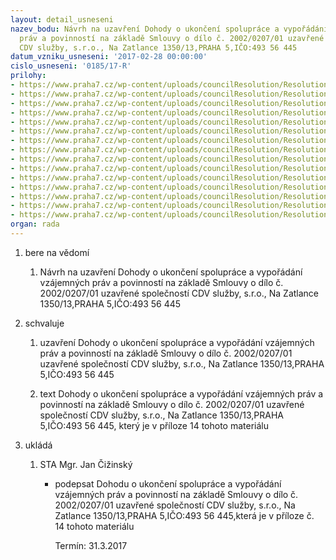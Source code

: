 ```yaml
---
layout: detail_usneseni
nazev_bodu: Návrh na uzavření Dohody o ukončení spolupráce a vypořádání vzájemných
  práv a povinností na základě Smlouvy o dílo č. 2002/0207/01 uzavřené společností
  CDV služby, s.r.o., Na Zatlance 1350/13,PRAHA 5,IČO:493 56 445
datum_vzniku_usneseni: '2017-02-28 00:00:00'
cislo_usneseni: '0185/17-R'
prilohy:
- https://www.praha7.cz/wp-content/uploads/councilResolution/Resolutions/28882/export/CDV12~121066.docx
- https://www.praha7.cz/wp-content/uploads/councilResolution/Resolutions/28882/export/Smlouva_CDV~121076.pdf
- https://www.praha7.cz/wp-content/uploads/councilResolution/Resolutions/28882/export/dodatek_1_CDV~121154.pdf
- https://www.praha7.cz/wp-content/uploads/councilResolution/Resolutions/28882/export/CDVdodatekc2~121155.pdf
- https://www.praha7.cz/wp-content/uploads/councilResolution/Resolutions/28882/export/CDVdodatekc3~121163.pdf
- https://www.praha7.cz/wp-content/uploads/councilResolution/Resolutions/28882/export/CDVdodatekc4~121156.pdf
- https://www.praha7.cz/wp-content/uploads/councilResolution/Resolutions/28882/export/CDVdodatekc5~121157.pdf
- https://www.praha7.cz/wp-content/uploads/councilResolution/Resolutions/28882/export/CDVdodatekc6~121158.pdf
- https://www.praha7.cz/wp-content/uploads/councilResolution/Resolutions/28882/export/CDVdodatekc7~121159.pdf
- https://www.praha7.cz/wp-content/uploads/councilResolution/Resolutions/28882/export/Dodatek_8_CDV~121160.pdf
- https://www.praha7.cz/wp-content/uploads/councilResolution/Resolutions/28882/export/CDVdodatekc9~121161.pdf
- https://www.praha7.cz/wp-content/uploads/councilResolution/Resolutions/28882/export/CDVdodatekc10~121162.pdf
- https://www.praha7.cz/wp-content/uploads/councilResolution/Resolutions/28882/export/CDVdodatekc11~121164.pdf
- https://www.praha7.cz/wp-content/uploads/councilResolution/Resolutions/28882/export/Dohoda_o_ukonceni__spoluprace_CDV_revLP27022017~121165.docx
- https://www.praha7.cz/wp-content/uploads/councilResolution/Resolutions/28882/export/export~296637.pdf
organ: rada
---
```

<OL class=urzList_view id=urzList>
<LI class=urzClass1><SPAN name="1">bere na vědomí</SPAN> 
<OL class=urzOlClass>
<LI class=urzClass2 style="TEXT-ALIGN: left"><SPAN>
<P>Návrh na uzavření Dohody o ukončení spolupráce a vypořádání vzájemných práv a povinností na základě Smlouvy o dílo č. 2002/0207/01 uzavřené společností CDV služby, s.r.o., Na Zatlance 1350/13,PRAHA 5,IČO:493 56 445</P></SPAN></LI></OL></LI>
<LI class=urzClass1><SPAN name="24">schvaluje</SPAN> 
<OL class=urzOlClass>
<LI class=urzClass2 style="TEXT-ALIGN: left"><SPAN>
<P>uzavření Dohody o ukončení spolupráce a vypořádání vzájemných práv a povinností na základě Smlouvy o dílo č. 2002/0207/01 uzavřené společností CDV služby, s.r.o., Na Zatlance 1350/13,PRAHA 5,IČO:493 56 445</P></SPAN></LI>
<LI class=urzClass2 style="TEXT-ALIGN: left"><SPAN>
<P>text&nbsp;Dohody o ukončení spolupráce a vypořádání vzájemných práv a povinností na základě Smlouvy o dílo č. 2002/0207/01 uzavřené společností CDV služby, s.r.o., Na Zatlance 1350/13,PRAHA 5,IČO:493 56 445, který je v příloze 14 tohoto materiálu</P></SPAN></LI></OL></LI>
<LI class=urzClass1 id=urzUkoly><SPAN name="1">ukládá</SPAN>
<OL class=urzOlClass>
<LI class=urzClass2><SPAN>
<P>STA Mgr. Jan Čižinský</P></SPAN>
<UL class=urzUlClass>
<LI class=urzClass3><SPAN>
<P>podepsat Dohodu o ukončení spolupráce a vypořádání vzájemných práv a povinností na základě Smlouvy o dílo č. 2002/0207/01 uzavřené společností CDV služby, s.r.o., Na Zatlance 1350/13,PRAHA 5,IČO:493 56 445,která je v příloze č. 14 tohoto materiálu</P></SPAN><SPAN class=urzUkolTermin>Termín:&nbsp;31.3.2017</SPAN></LI></UL></LI></OL></LI></OL>